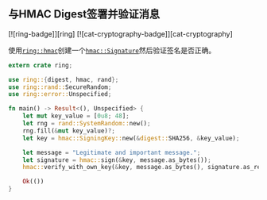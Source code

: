 ## 与HMAC Digest签署并验证消息

[![ring-badge]][ring] [![cat-cryptography-badge]][cat-cryptography]

使用[`ring::hmac`]创建一个[`hmac::Signature`]然后验证签名是否正确。

```rust
extern crate ring;

use ring::{digest, hmac, rand};
use ring::rand::SecureRandom;
use ring::error::Unspecified;

fn main() -> Result<(), Unspecified> {
    let mut key_value = [0u8; 48];
    let rng = rand::SystemRandom::new();
    rng.fill(&mut key_value)?;
    let key = hmac::SigningKey::new(&digest::SHA256, &key_value);

    let message = "Legitimate and important message.";
    let signature = hmac::sign(&key, message.as_bytes());
    hmac::verify_with_own_key(&key, message.as_bytes(), signature.as_ref())?;

    Ok(())
}
```

[`hmac::signature`]: https://briansmith.org/rustdoc/ring/hmac/struct.Signature.html

[`ring::hmac`]: https://briansmith.org/rustdoc/ring/hmac/
